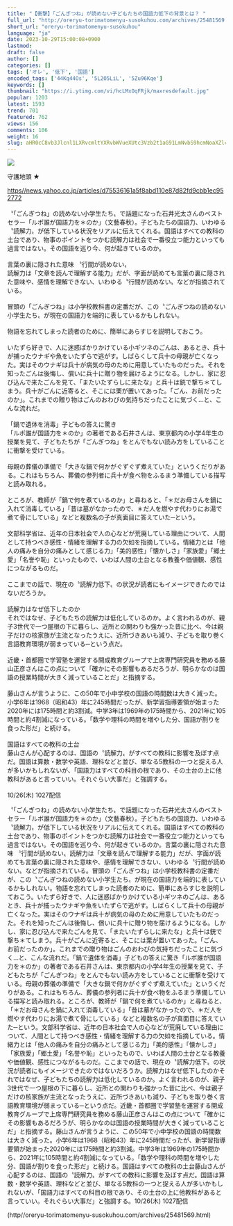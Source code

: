 ```yaml
---
title: "【衝撃】「ごんぎつね」が読めない子どもたちの国語力低下の背景とは？ "
full_url: "http://oreryu-torimatomenyu-susokuhou.com/archives/25481569.html"
short_url: "oreryu-torimatomenyu-susokuhou"
language: "ja"
date: 2023-10-29T15:00:08+0900
lastmod: 
draft: false
author: []
categories: []
tags: ['オレ', '低下', '国語']
encoded_tags: ['44Kq44Os', '5L2O5LiL', '5Zu96Kqe']
keywords: []
thumbnail: "https://i.ytimg.com/vi/hcLMxOqFRjk/maxresdefault.jpg"
popular: 1203
latest: 1593
trend: 701
featured: 762
views: 156
comments: 106
weight: 16
slug: aHR0cC8vb3Jlcnl1LXRvcmltYXRvbWVueXUtc3Vzb2t1aG91LmNvbS9hcmNoaXZlcy8yNTQ4MTU2OS5odG1s
---
```


![](https://i.ytimg.com/vi/hcLMxOqFRjk/maxresdefault.jpg)

<div><p>守護地頭 ★ </p><a target='_blank' href='https//news.yahoo.co.jp/articles/d75536161a5f8abd110e87d82fd9cbb1ec952772'>https//news.yahoo.co.jp/articles/d75536161a5f8abd110e87d82fd9cbb1ec952772</a> <br> <br> 〝「ごんぎつね」の読めない小学生たち〟で話題になった石井光太さんのベストセラー「ルポ誰が国語力を＊のか」（文藝春秋）。子どもたちの国語力、いわゆる〝読解力〟が低下している状況をリアルに伝えてくれる。国語はすべての教科の土台であり、物事のポイントをつかむ読解力は社会で一番役立つ能力といっても過言ではない。その国語を巡り今、何が起きているのか。 <br> <br> 言葉の裏に隠された意味 〝行間が読めない〟 <br> 読解力は「文章を読んで理解する能力」だが、字面が読めても言葉の裏に隠された意味や、感情を理解できない、いわゆる〝行間が読めない〟などが指摘されている。 <br> <br> 冒頭の「ごんぎつね」は小学校教科書の定番だが、この〝ごんぎつねの読めない小学生たち〟が現在の国語力を端的に表しているかもしれない。 <br> <br> 物語を忘れてしまった読者のために、簡単にあらすじを説明しておこう。 <br> <br> いたずら好きで、人に迷惑ばかりかけている小ギツネのごんは、あるとき、兵十が捕ったウナギや魚をいたずらで逃がす。しばらくして兵十の母親が亡くなった。実はそのウナギは兵十が病気の母のために用意していたものだった。それを知ったごんは後悔し、償いに兵十に贈り物を届けるようになる。しかし、家に忍び込んで来たごんを見て、「またいたずらしに来たな」と兵十は銃で撃ち＊てしまう。兵十がごんに近寄ると、そこには栗が置いてあった。「ごん、お前だったのか」。これまでの贈り物はごんのおわびの気持ちだったことに気づく…と、こんな流れだ。 <br> <br> 「鍋で遺体を消毒」子どもの答えに驚き <br> 「ルポ誰が国語力を＊のか」の著者である石井さんは、東京都内の小学4年生の授業を見て、子どもたちが「ごんぎつね」をとんでもない読み方をしていることに衝撃を受けている。 <br> <br> 母親の葬儀の準備で「大きな鍋で何かがぐずぐず煮えていた」というくだりがある。これはもちろん、葬儀の参列者に兵十が食べ物をふるまう準備している描写と読み取れる。 <br> <br> ところが、教師が「鍋で何を煮ているのか」と尋ねると、「＊だお母さんを鍋に入れて消毒している」「昔は墓がなかったので、＊だ人を燃やす代わりにお湯で煮て骨にしている」などと複数名の子が真面目に答えていた─という。 <br> <br> 文部科学省は、近年の日本社会で人の心などが荒廃している理由について、人間として持つべき感性・情緒を理解する力の欠如を指摘している。情緒力とは「他人の痛みを自分の痛みとして感じる力」「美的感性」「懐かしさ」「家族愛」「郷土愛」「名誉や恥」といったもので、いわば人間の土台となる教養や価値観、感性につながるものだ。 <br> <br> ここまでの話で、現在の〝読解力低下〟の状況が読者にもイメージできたのではないだろうか。 <br> <br> 読解力はなぜ低下したのか <br> それではなぜ、子どもたちの読解力は低化しているのか。よく言われるのが、親子3世代で一つ屋根の下に暮らし、近所との関わりも強かった昔に比べ、今は親子だけの核家族が主流となったうえに、近所づきあいも減り、子どもを取り巻く言語教育環境が弱まっている─という点だ。 <br> <br> 近畿・首都圏で学習塾を運営する開成教育グループで上席専門研究員を務める藤山正彦さんはこの点について「確かにその影響もあるだろうが、明らかなのは国語の授業時間が大きく減っていることだ」と指摘する。 <br> <br> 藤山さんが言うように、この50年で小中学校の国語の時間数は大きく減った。小学6年は1968（昭和43）年に245時間だったが、新学習指導要領が始まった2020年には175時間と約3割減。中学3年は1969年の175時間から、2021年に105時間と約4割減になっている。「数学や理科の時間を増やした分、国語が割りを食った形だ」と続ける。 <br> <br> 国語はすべての教科の土台 <br> 藤山さんが心配するのは、国語の〝読解力〟がすべての教科に影響を及ぼす点だ。国語は算数・数学や英語、理科などと並び、単なる5教科の一つと捉える人が多いかもしれないが、「国語力はすべての科目の根であり、その土台の上に他教科があると言っていい。それぐらい大事だ」と強調する。 <br> <br> 10/26(木) 1027配信 <p>〝「ごんぎつね」の読めない小学生たち〟で話題になった石井光太さんのベストセラー「ルポ誰が国語力を＊のか」（文藝春秋）。子どもたちの国語力、いわゆる〝読解力〟が低下している状況をリアルに伝えてくれる。国語はすべての教科の土台であり、物事のポイントをつかむ読解力は社会で一番役立つ能力といっても過言ではない。その国語を巡り今、何が起きているのか。言葉の裏に隠された意味 〝行間が読めない〟読解力は「文章を読んで理解する能力」だが、字面が読めても言葉の裏に隠された意味や、感情を理解できない、いわゆる〝行間が読めない〟などが指摘されている。冒頭の「ごんぎつね」は小学校教科書の定番だが、この〝ごんぎつねの読めない小学生たち〟が現在の国語力を端的に表しているかもしれない。物語を忘れてしまった読者のために、簡単にあらすじを説明しておこう。いたずら好きで、人に迷惑ばかりかけている小ギツネのごんは、あるとき、兵十が捕ったウナギや魚をいたずらで逃がす。しばらくして兵十の母親が亡くなった。実はそのウナギは兵十が病気の母のために用意していたものだった。それを知ったごんは後悔し、償いに兵十に贈り物を届けるようになる。しかし、家に忍び込んで来たごんを見て、「またいたずらしに来たな」と兵十は銃で撃ち＊てしまう。兵十がごんに近寄ると、そこには栗が置いてあった。「ごん、お前だったのか」。これまでの贈り物はごんのおわびの気持ちだったことに気づく…と、こんな流れだ。「鍋で遺体を消毒」子どもの答えに驚き「ルポ誰が国語力を＊のか」の著者である石井さんは、東京都内の小学4年生の授業を見て、子どもたちが「ごんぎつね」をとんでもない読み方をしていることに衝撃を受けている。母親の葬儀の準備で「大きな鍋で何かがぐずぐず煮えていた」というくだりがある。これはもちろん、葬儀の参列者に兵十が食べ物をふるまう準備している描写と読み取れる。ところが、教師が「鍋で何を煮ているのか」と尋ねると、「＊だお母さんを鍋に入れて消毒している」「昔は墓がなかったので、＊だ人を燃やす代わりにお湯で煮て骨にしている」などと複数名の子が真面目に答えていた─という。文部科学省は、近年の日本社会で人の心などが荒廃している理由について、人間として持つべき感性・情緒を理解する力の欠如を指摘している。情緒力とは「他人の痛みを自分の痛みとして感じる力」「美的感性」「懐かしさ」「家族愛」「郷土愛」「名誉や恥」といったもので、いわば人間の土台となる教養や価値観、感性につながるものだ。ここまでの話で、現在の〝読解力低下〟の状況が読者にもイメージできたのではないだろうか。読解力はなぜ低下したのかそれではなぜ、子どもたちの読解力は低化しているのか。よく言われるのが、親子3世代で一つ屋根の下に暮らし、近所との関わりも強かった昔に比べ、今は親子だけの核家族が主流となったうえに、近所づきあいも減り、子どもを取り巻く言語教育環境が弱まっている─という点だ。近畿・首都圏で学習塾を運営する開成教育グループで上席専門研究員を務める藤山正彦さんはこの点について「確かにその影響もあるだろうが、明らかなのは国語の授業時間が大きく減っていることだ」と指摘する。藤山さんが言うように、この50年で小中学校の国語の時間数は大きく減った。小学6年は1968（昭和43）年に245時間だったが、新学習指導要領が始まった2020年には175時間と約3割減。中学3年は1969年の175時間から、2021年に105時間と約4割減になっている。「数学や理科の時間を増やした分、国語が割りを食った形だ」と続ける。国語はすべての教科の土台藤山さんが心配するのは、国語の〝読解力〟がすべての教科に影響を及ぼす点だ。国語は算数・数学や英語、理科などと並び、単なる5教科の一つと捉える人が多いかもしれないが、「国語力はすべての科目の根であり、その土台の上に他教科があると言っていい。それぐらい大事だ」と強調する。10/26(木) 1027配信</p></div>

(http//oreryu-torimatomenyu-susokuhou.com/archives/25481569.html)
